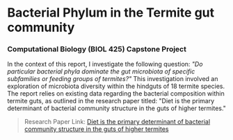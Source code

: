 # Bacterial Phylum in the Termite gut community
### **Computational Biology (BIOL 425) Capstone Project**
In the context of this report, I investigate the following question: *"Do particular bacterial phyla dominate the gut microbiota of specific subfamilies or feeding groups of termites?"* This investigation involved an exploration of microbiota diversity within the hindguts of 18 termite species. The report relies on existing data regarding the bacterial composition within termite guts, as outlined in the research paper titled: "Diet is the primary determinant of bacterial community structure in the guts of higher termites."

> Research Paper Link: [Diet is the primary determinant of bacterial community structure in the guts of higher termites](https://pubmed.ncbi.nlm.nih.gov/26348261/)
